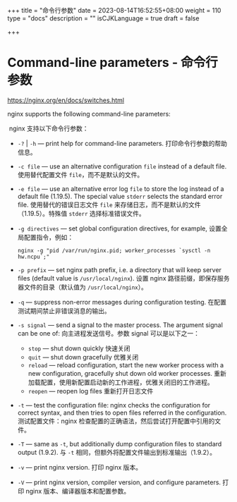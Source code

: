 +++
title = "命令行参数"
date = 2023-08-14T16:52:55+08:00
weight = 110
type = "docs"
description = ""
isCJKLanguage = true
draft = false

+++

# Command-line parameters - 命令行参数

https://nginx.org/en/docs/switches.html

nginx supports the following command-line parameters:

​	nginx 支持以下命令行参数：

- `-?` | `-h` — print help for command-line parameters. 打印命令行参数的帮助信息。

- `-c file` — use an alternative configuration `file` instead of a default file. 使用替代配置文件 `file`，而不是默认的文件。

- `-e file` — use an alternative error log `file` to store the log instead of a default file (1.19.5). The special value `stderr` selects the standard error file. 使用替代的错误日志文件 `file` 来存储日志，而不是默认的文件（1.19.5）。特殊值 `stderr` 选择标准错误文件。

- `-g directives` — set global configuration directives, for example, 设置全局配置指令，例如：

  ```
  nginx -g "pid /var/run/nginx.pid; worker_processes `sysctl -n hw.ncpu`;"
  ```

  

- `-p prefix` — set nginx path prefix, i.e. a directory that will keep server files (default value is `/usr/local/nginx`). 设置 nginx 路径前缀，即保存服务器文件的目录（默认值为 `/usr/local/nginx`）。

- `-q` — suppress non-error messages during configuration testing. 在配置测试期间禁止非错误消息的输出。

- `-s signal` — send a signal to the master process. The argument signal can be one of: 向主进程发送信号。参数 signal 可以是以下之一：

  - `stop` — shut down quickly 快速关闭
  - `quit` — shut down gracefully 优雅关闭
  - `reload` — reload configuration, start the new worker process with a new configuration, gracefully shut down old worker processes. 重新加载配置，使用新配置启动新的工作进程，优雅关闭旧的工作进程。
  - `reopen` — reopen log files 重新打开日志文件

- `-t` — test the configuration file: nginx checks the configuration for correct syntax, and then tries to open files referred in the configuration. 测试配置文件：nginx 检查配置的正确语法，然后尝试打开配置中引用的文件。

- `-T` — same as `-t`, but additionally dump configuration files to standard output (1.9.2). 与 `-t` 相同，但额外将配置文件输出到标准输出（1.9.2）。

- `-v` — print nginx version. 打印 nginx 版本。

- `-V` — print nginx version, compiler version, and configure parameters. 打印 nginx 版本、编译器版本和配置参数。